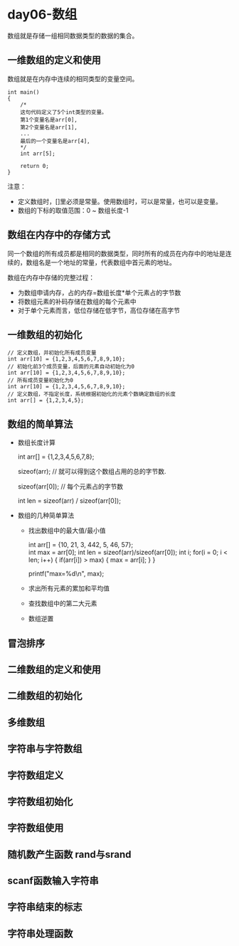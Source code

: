 # day06-数组

数组就是存储一组相同数据类型的数据的集合。

## 一维数组的定义和使用
数组就是在内存中连续的相同类型的变量空间。



```
int main()
{
    /*
    这句代码定义了5个int类型的变量。
    第1个变量名是arr[0],
    第2个变量名是arr[1],
    ...
    最后的一个变量名是arr[4],
    */
    int arr[5];
    
    return 0;
}
```



注意：
* 定义数组时，[]里必须是常量。使用数组时，可以是常量，也可以是变量。
* 数组的下标的取值范围：0 ~ 数组长度-1


## 数组在内存中的存储方式
同一个数组的所有成员都是相同的数据类型，同时所有的成员在内存中的地址是连续的，数组名是一个地址的常量，代表数组中首元素的地址。

数组在内存中存储的完整过程：
* 为数组申请内存，占的内存=数组长度*单个元素占的字节数
* 将数组元素的补码存储在数组的每个元素中
* 对于单个元素而言，低位存储在低字节，高位存储在高字节

## 一维数组的初始化

    // 定义数组，并初始化所有成员变量
    int arr[10] = {1,2,3,4,5,6,7,8,9,10};
    // 初始化前3个成员变量，后面的元素自动初始化为0
    int arr[10] = {1,2,3,4,5,6,7,8,9,10};
    // 所有成员变量初始化为0
    int arr[10] = {1,2,3,4,5,6,7,8,9,10};
    // 定义数组，不指定长度，系统根据初始化的元素个数确定数组的长度
    int arr[] = {1,2,3,4,5};

## 数组的简单算法
* 数组长度计算

    int arr[] = {1,2,3,4,5,6,7,8};
    
    sizeof(arr); // 就可以得到这个数组占用的总的字节数.
    
    sizeof(arr[0]); // 每个元素占的字节数

    int len = sizeof(arr) / sizeof(arr[0]);
    
* 数组的几种简单算法
    - 找出数组中的最大值/最小值
    
        int arr[] = {10, 21, 3, 442, 5, 46, 57};    
        int max = arr[0];
        int len = sizeof(arr)/sizeof(arr[0]);
        int i;
        for(i = 0; i < len; i++)
        {
            if(arr[i]) > max)
            {
                max = arr[i];
            }
        }
        
        printf("max=%d\n", max);

    
    - 求出所有元素的累加和平均值
    - 查找数组中的第二大元素
    
    - 数组逆置
    






    
    





## 冒泡排序


## 二维数组的定义和使用


## 二维数组的初始化

## 多维数组

## 字符串与字符数组

## 字符数组定义

## 字符数组初始化

## 字符数组使用

## 随机数产生函数 rand与srand

## scanf函数输入字符串

## 字符串结束的标志

## 字符串处理函数







